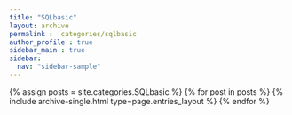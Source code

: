 ```yaml
---
title: "SQLbasic"
layout: archive
permalink :  categories/sqlbasic
author_profile : true
sidebar_main : true
sidebar:
  nav: "sidebar-sample"
---
```



{% assign posts = site.categories.SQLbasic %}
{% for post in posts %} {% include archive-single.html type=page.entries_layout %} {% endfor %}